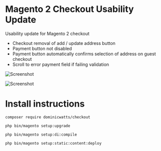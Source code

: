 # Magento 2 Checkout Usability Update

Usability update for Magento 2 checkout

  - Checkout removal of add / update address button 
  - Payment button not disabled
  - Payment button automatically confirms selection of address on guest checkout
  - Scroll to error payment field if failing validation

  ![Screenshot](https://i.snipboard.io/bTy2Ij.jpg)

  ![Screenshot](https://i.snipboard.io/LRvk49.jpg)

# Install instructions #

`composer require dominicwatts/checkout`

`php bin/magento setup:upgrade`

`php bin/magento setup:di:compile`

`php bin/magento setup:static:content:deploy`